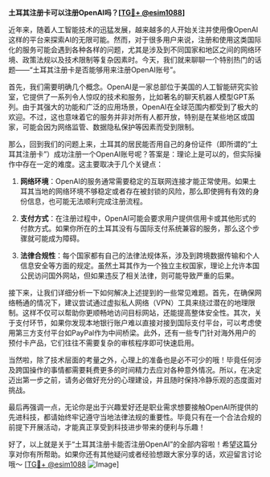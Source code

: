**土耳其注册卡可以注册OpenAI吗？[[TG💪+ @esim1088](https://t.me/s/esim1088)]**

近年来，随着人工智能技术的迅猛发展，越来越多的人开始关注并使用像OpenAI这样的平台来探索AI的无限可能。然而，对于很多用户来说，注册和使用这类国际化的服务可能会遇到各种各样的问题，尤其是涉及到不同国家和地区之间的网络环境、政策法规以及技术限制等复杂因素时。今天，我们就来聊聊一个特别热门的话题——“土耳其注册卡是否能够用来注册OpenAI账号”。

首先，我们需要明确几个概念。OpenAI是一家总部位于美国的人工智能研究实验室，它提供了一系列令人惊叹的技术和服务，比如著名的聊天机器人模型GPT系列。由于其强大的功能和广泛的应用场景，OpenAI在全球范围内都受到了极大的欢迎。不过，这也意味着它的服务并非对所有人都开放，特别是在某些地区或国家，可能会因为网络监管、数据隐私保护等因素而受到限制。

那么，回到我们的问题上来，土耳其的居民能否用自己的身份证件（即所谓的“土耳其注册卡”）成功注册一个OpenAI账号呢？答案是：理论上是可以的，但实际操作中存在一定的难度。这主要取决于几个关键点：

1. **网络环境**：OpenAI的服务通常需要稳定的互联网连接才能正常使用。如果土耳其当地的网络环境不够稳定或者存在被封锁的风险，那么即使拥有有效的身份信息，也可能无法顺利完成注册流程。
   
2. **支付方式**：在注册过程中，OpenAI可能会要求用户提供信用卡或其他形式的付款方式。如果你所在的土耳其没有与国际支付系统兼容的服务，那么这个步骤就可能成为障碍。

3. **法律合规性**：每个国家都有自己的法律法规体系，涉及到跨境数据传输和个人信息安全等方面的规定。虽然土耳其作为一个独立主权国家，理论上允许本国公民访问国外网站，但如果违反了相关法律，则可能导致严重的后果。

接下来，让我们详细分析一下如何解决上述提到的一些常见难题。首先，在确保网络畅通的情况下，建议尝试通过虚拟私人网络（VPN）工具来绕过潜在的地理限制。这样不仅可以帮助你更顺畅地访问目标网站，还能提高整体安全性。其次，关于支付环节，如果你发现本地银行账户难以直接对接到国际支付平台，可以考虑使用第三方支付平台如PayPal作为中间桥梁。此外，还有一些专门针对海外用户的预付卡产品，它们往往不需要复杂的审核程序即可快速启用。

当然啦，除了技术层面的考量之外，心理上的准备也是必不可少的哦！毕竟任何涉及跨国操作的事情都需要耗费更多的时间精力去应对各种意外情况。所以，在决定迈出第一步之前，请务必做好充分的心理建设，并且随时保持冷静乐观的态度面对挑战。

最后再强调一点，无论你是出于兴趣爱好还是职业需求想要接触OpenAI所提供的先进科技，都请始终牢记遵守当地法律法规的重要性。毕竟只有在一个合法合规的前提下开展活动，才能真正享受到科技进步带来的便利与乐趣！

好了，以上就是关于“土耳其注册卡能否注册OpenAI”的全部内容啦！希望这篇分享对你有所帮助。如果你还有其他疑问或者经验想跟大家分享的话，欢迎留言讨论哦～ [[TG💪+ @esim1088](https://t.me/s/esim1088) ![Image](https://i.postimg.cc/4NQfJmqS/Snipaste-2025-05-13-00-14-12.png)]